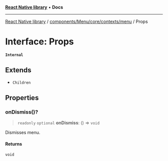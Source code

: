 [**React Native library**](../../../../../../index.md) • **Docs**

***

[React Native library](../../../../../../modules.md) / [components/Menu/core/contexts/menu](../index.md) / Props

# Interface: Props

**`Internal`**

## Extends

- `Children`

## Properties

### onDismiss()?

> `readonly` `optional` **onDismiss**: () => `void`

Dismisses menu.

#### Returns

`void`
